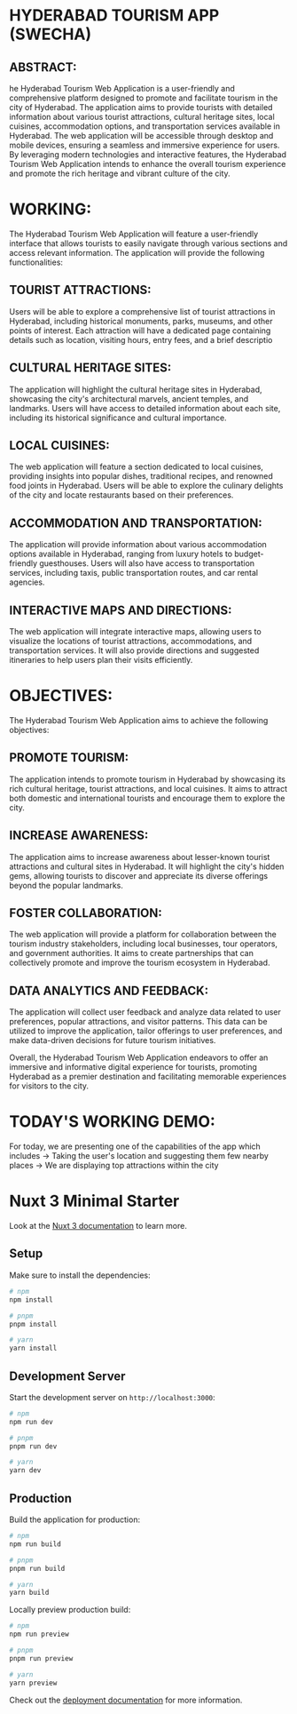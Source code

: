 # HYDERABAD TOURISM APP (SWECHA)

## ABSTRACT:

he Hyderabad Tourism Web Application is a user-friendly and comprehensive platform designed to promote and facilitate tourism in the city of Hyderabad. The application aims to provide tourists with detailed information about various tourist attractions, cultural heritage sites, local cuisines, accommodation options, and transportation services available in Hyderabad. The web application will be accessible through desktop and mobile devices, ensuring a seamless and immersive experience for users. By leveraging modern technologies and interactive features, the Hyderabad Tourism Web Application intends to enhance the overall tourism experience and promote the rich heritage and vibrant culture of the city.

# WORKING:

The Hyderabad Tourism Web Application will feature a user-friendly interface that allows tourists to easily navigate through various sections and access relevant information. The application will provide the following functionalities:

## TOURIST ATTRACTIONS:

Users will be able to explore a comprehensive list of tourist attractions in Hyderabad, including historical monuments, parks, museums, and other points of interest. Each attraction will have a dedicated page containing details such as location, visiting hours, entry fees, and a brief descriptio

## CULTURAL HERITAGE SITES:

The application will highlight the cultural heritage sites in Hyderabad, showcasing the city's architectural marvels, ancient temples, and landmarks. Users will have access to detailed information about each site, including its historical significance and cultural importance.

## LOCAL CUISINES:

The web application will feature a section dedicated to local cuisines, providing insights into popular dishes, traditional recipes, and renowned food joints in Hyderabad. Users will be able to explore the culinary delights of the city and locate restaurants based on their preferences.

## ACCOMMODATION AND TRANSPORTATION:

The application will provide information about various accommodation options available in Hyderabad, ranging from luxury hotels to budget-friendly guesthouses. Users will also have access to transportation services, including taxis, public transportation routes, and car rental agencies.

## INTERACTIVE MAPS AND DIRECTIONS:

The web application will integrate interactive maps, allowing users to visualize the locations of tourist attractions, accommodations, and transportation services. It will also provide directions and suggested itineraries to help users plan their visits efficiently.

# OBJECTIVES:

The Hyderabad Tourism Web Application aims to achieve the following objectives:

## PROMOTE TOURISM:

The application intends to promote tourism in Hyderabad by showcasing its rich cultural heritage, tourist attractions, and local cuisines. It aims to attract both domestic and international tourists and encourage them to explore the city.

## INCREASE AWARENESS:

The application aims to increase awareness about lesser-known tourist attractions and cultural sites in Hyderabad. It will highlight the city's hidden gems, allowing tourists to discover and appreciate its diverse offerings beyond the popular landmarks.

## FOSTER COLLABORATION:

The web application will provide a platform for collaboration between the tourism industry stakeholders, including local businesses, tour operators, and government authorities. It aims to create partnerships that can collectively promote and improve the tourism ecosystem in Hyderabad.

## DATA ANALYTICS AND FEEDBACK:

The application will collect user feedback and analyze data related to user preferences, popular attractions, and visitor patterns. This data can be utilized to improve the application, tailor offerings to user preferences, and make data-driven decisions for future tourism initiatives.

Overall, the Hyderabad Tourism Web Application endeavors to offer an immersive and informative digital experience for tourists, promoting Hyderabad as a premier destination and facilitating memorable experiences for visitors to the city.

# TODAY'S WORKING DEMO:

For today, we are presenting one of the capabilities of the app which includes
-> Taking the user's location and suggesting them few nearby places
-> We are displaying top attractions within the city

# Nuxt 3 Minimal Starter

Look at the [Nuxt 3 documentation](https://nuxt.com/docs/getting-started/introduction) to learn more.

## Setup

Make sure to install the dependencies:

```bash
# npm
npm install

# pnpm
pnpm install

# yarn
yarn install
```

## Development Server

Start the development server on `http://localhost:3000`:

```bash
# npm
npm run dev

# pnpm
pnpm run dev

# yarn
yarn dev
```

## Production

Build the application for production:

```bash
# npm
npm run build

# pnpm
pnpm run build

# yarn
yarn build
```

Locally preview production build:

```bash
# npm
npm run preview

# pnpm
pnpm run preview

# yarn
yarn preview
```

Check out the [deployment documentation](https://nuxt.com/docs/getting-started/deployment) for more information.
